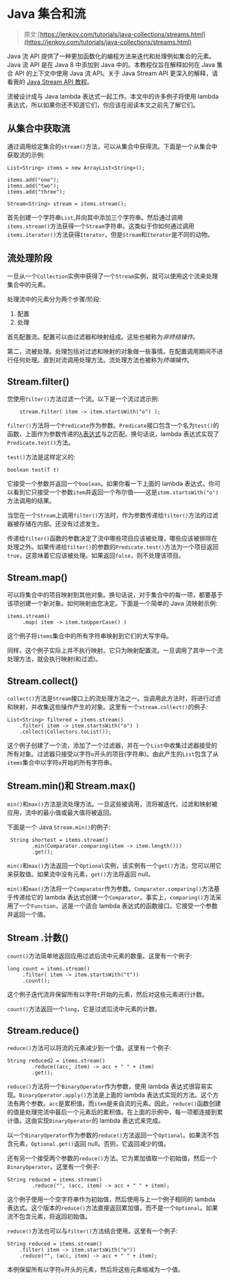 # Java 集合和流

> 原文:[https://jenkov.com/tutorials/java-collections/streams.html](https://jenkov.com/tutorials/java-collections/streams.html)

Java 流 API 提供了一种更加函数化的编程方法来迭代和处理例如集合的元素。Java 流 API 是在 Java 8 中添加到 Java 中的。本教程仅旨在解释如何在 Java 集合 API 的上下文中使用 Java 流 API。关于 Java Stream API 更深入的解释，请看我的 [Java Stream API 教程](/java-functional-programming/streams.html)。

流被设计成与 Java lambda 表达式一起工作。本文中的许多例子将使用 lambda 表达式，所以如果你还不知道它们，你应该在阅读本文之前先了解它们。

## 从集合中获取流

通过调用给定集合的`stream()`方法，可以从集合中获得流。下面是一个从集合中获取流的示例:

```
List<String> items = new ArrayList<String>();

items.add("one");
items.add("two");
items.add("three");

Stream<String> stream = items.stream();

```

首先创建一个字符串`List`,并向其中添加三个字符串。然后通过调用`items.stream()`方法获得一个`Stream`字符串。这类似于你如何通过调用`items.iterator()`方法获得`Iterator`，但是`Stream`和`Iterator`是不同的动物。

## 流处理阶段

一旦从一个`Collection`实例中获得了一个`Stream`实例，就可以使用这个流来处理集合中的元素。

处理流中的元素分为两个步骤/阶段:

1.  配置
2.  处理

首先配置流。配置可以由过滤器和映射组成。这些也被称为*非终结操作*。

第二，流被处理。处理包括对过滤和映射的对象做一些事情。在配置调用期间不进行任何处理。直到对流调用处理方法。流处理方法也被称为*终端操作*。

## Stream.filter()

您使用`filter()`方法过滤一个流。以下是一个流过滤示例:

```
    stream.filter( item -> item.startsWith("o") );

```

`filter()`方法将一个`Predicate`作为参数。`Predicate`接口包含一个名为`test()`的函数，上面作为参数传递的[λ表达式](/java/lambda-expressions.html)与之匹配。换句话说，lambda 表达式实现了`Predicate.test()`方法。

`test()`方法是这样定义的:

```
boolean test(T t)

```

它接受一个参数并返回一个`boolean`。如果你看一下上面的 lambda 表达式，你可以看到它只接受一个参数`item`并返回一个布尔值——这是`item.startsWith("o")`方法调用的结果。

当您在一个`Stream`上调用`filter()`方法时，作为参数传递给`filter()`方法的过滤器被存储在内部。还没有过滤发生。

传递给`filter()`函数的参数决定了流中哪些项目应该被处理，哪些应该被排除在处理之外。如果传递给`filter()`的参数的`Predicate.test()`方法为一个项目返回`true`，这意味着它应该被处理。如果返回`false`，则不处理该项目。

## Stream.map()

可以将集合中的项目映射到其他对象。换句话说，对于集合中的每一项，都要基于该项创建一个新对象。如何映射由您决定。下面是一个简单的 Java 流映射示例:

```
items.stream()
     .map( item -> item.toUpperCase() )

```

这个例子将`items`集合中的所有字符串映射到它们的大写字母。

同样，这个例子实际上并不执行映射。它只为映射配置流。一旦调用了其中一个流处理方法，就会执行映射(和过滤)。

## Stream.collect()

`collect()`方法是`Stream`接口上的流处理方法之一。当调用此方法时，将进行过滤和映射，并收集这些操作产生的对象。这里有一个`stream.collect()`的例子:

```
List<String> filtered = items.stream()
    .filter( item -> item.startsWith("o") )
    .collect(Collectors.toList());

```

这个例子创建了一个流，添加了一个过滤器，并在一个`List`中收集过滤器接受的所有对象。过滤器只接受以字符`o`开头的项目(字符串)。由此产生的`List`包含了从`items`集合中以字符`o`开始的所有字符串。

## Stream.min()和 Stream.max()

`min()`和`max()`方法是流处理方法。一旦这些被调用，流将被迭代，过滤和映射被应用，流中的最小值或最大值将被返回。

下面是一个 Java `Stream.min()`的例子:

```
 String shortest = items.stream()
        .min(Comparator.comparing(item -> item.length()))
        .get();

```

`min()`和`max()`方法返回一个`Optional`实例，该实例有一个`get()`方法，您可以用它来获取值。如果流中没有元素，`get()`方法将返回 null。

`min()`和`max()`方法将一个`Comparator`作为参数。`Comparator.comparing()`方法基于传递给它的 lambda 表达式创建一个`Comparator`。事实上，`comparing()`方法采用了一个`Function`，这是一个适合 lambda 表达式的函数接口。它接受一个参数并返回一个值。

## Stream .计数()

`count()`方法简单地返回应用过滤后流中元素的数量。这里有一个例子:

```
long count = items.stream()
     .filter( item -> item.startsWith("t"))
     .count();

```

这个例子迭代流并保留所有以字符`t`开始的元素，然后对这些元素进行计数。

`count()`方法返回一个`long`，它是过滤后流中元素的计数。

## Stream.reduce()

`reduce()`方法可以将流的元素减少到一个值。这里有一个例子:

```
String reduced2 = items.stream()
        .reduce((acc, item) -> acc + " " + item)
        .get();

```

`reduce()`方法将一个`BinaryOperator`作为参数，使用 lambda 表达式很容易实现。`BinaryOperator.apply()`方法是上面的 lambda 表达式实现的方法。这个方法有两个参数。`acc`是累积值，而`item`是来自流的元素。因此，`reduce()`函数创建的值是处理完流中最后一个元素后的累积值。在上面的示例中，每一项都连接到累计值。这由实现`BinaryOperator`的 lambda 表达式来完成。

以一个`BinaryOperator`作为参数的`reduce()`方法返回一个`Optional`。如果流不包含元素，`Optional.get()`返回 null。否则，它返回减少的值。

还有另一个接受两个参数的`reduce()`方法。它为累加值取一个初始值，然后一个`BinaryOperator`。这里有一个例子:

```
String reduced = items.stream()
        .reduce("", (acc, item) -> acc + " " + item);

```

这个例子使用一个空字符串作为初始值，然后使用与上一个例子相同的 lambda 表达式。这个版本的`reduce()`方法直接返回累加值，而不是一个`Optional`。如果流不包含元素，将返回初始值。

`reduce()`方法也可以与`filter()`方法结合使用。这里有一个例子:

```
String reduced = items.stream()
    .filter( item -> item.startsWith("o"))
    .reduce("", (acc, item) -> acc + " " + item);

```

本例保留所有以字符`o`开头的元素，然后将这些元素缩减为一个值。